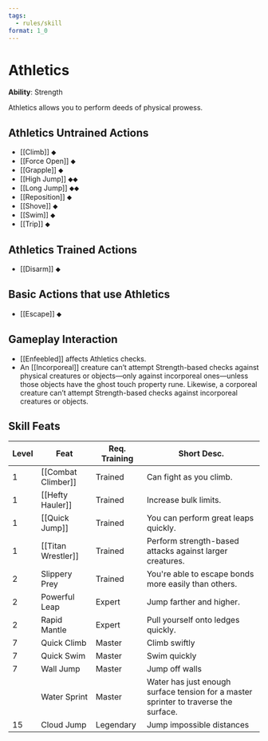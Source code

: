 ```yaml
---
tags:
  - rules/skill
format: 1_0
---
```

# Athletics

**Ability**: Strength

Athletics allows you to perform deeds of physical prowess.

## Athletics Untrained Actions

- [[Climb]] ⬥
- [[Force Open]] ⬥
- [[Grapple]] ⬥
- [[High Jump]] ⬥⬥
- [[Long Jump]] ⬥⬥
- [[Reposition]] ⬥
- [[Shove]] ⬥
- [[Swim]] ⬥
- [[Trip]] ⬥

## Athletics Trained Actions

- [[Disarm]] ⬥

## Basic Actions that use Athletics

- [[Escape]] ⬥

## Gameplay Interaction

- [[Enfeebled]] affects Athletics checks.
- An [[Incorporeal]] creature can’t attempt Strength-based checks against physical creatures or objects—only against incorporeal ones—unless those objects have the ghost touch property rune. Likewise, a corporeal creature can’t attempt Strength-based checks against incorporeal creatures or objects. 

## Skill Feats

| Level | Feat               | Req. Training | Short Desc.                                                                          |
| ----- | ------------------ | ------------- | ---------- |
| 1     | [[Combat Climber]] | Trained       | Can fight as you climb.                                                              |
| 1     | [[Hefty Hauler]]   | Trained       | Increase bulk limits.                                                                |
| 1     | [[Quick Jump]]     | Trained       | You can perform great leaps quickly.                                                 |
| 1     | [[Titan Wrestler]] | Trained       | Perform strength-based attacks against larger creatures.                             |
| 2     | Slippery Prey      | Trained       | You're able to escape bonds more easily than others.                                 |
| 2     | Powerful Leap      | Expert        | Jump farther and higher.                                                             |
| 2     | Rapid Mantle       | Expert        | Pull yourself onto ledges quickly.                                                   |
| 7     | Quick Climb        | Master        | Climb swiftly                                                                        |
| 7     | Quick Swim         | Master        | Swim quickly                                                                         |
| 7     | Wall Jump          | Master        | Jump off walls                                                                       |
|       | Water Sprint       | Master        | Water has just enough surface tension for a master sprinter to traverse the surface. |
| 15    | Cloud Jump         | Legendary     | Jump impossible distances                                                            |

